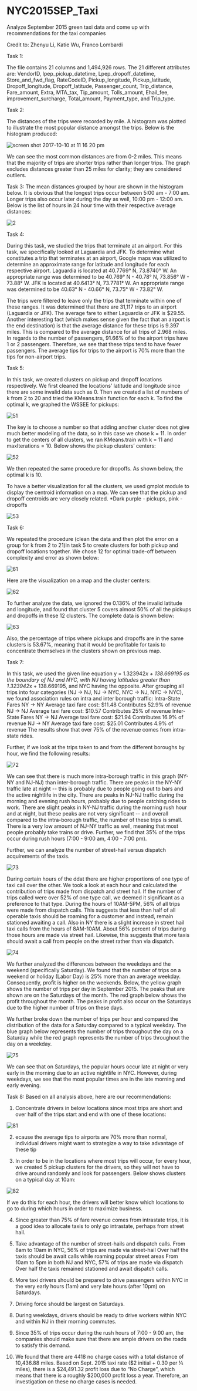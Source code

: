 # NYC2015SEP_Taxi
Analyze September 2015 green taxi data and come up with recommendations for the taxi companies 

Credit to: Zhenyu Li, Katie Wu, Franco Lombardi

Task 1:

The file contains 21 columns and 1,494,926 rows. The 21 different attributes are:
VendorID, lpep_pickup_datetime, Lpep_dropoff_datetime, Store_and_fwd_flag, RateCodeID, Pickup_longitude, Pickup_latitude, Dropoff_longitude, Dropoff_latitude, Passenger_count, Trip_distance, Fare_amount, Extra, MTA_tax, Tip_amount, Tolls_amount, Ehail_fee, improvement_surcharge, Total_amount, Payment_type, and Trip_type.

Task 2:

The distances of the trips were recorded by mile. A histogram was plotted to illustrate the most popular distance amongst the trips. Below is the histogram produced:

![screen shot 2017-10-10 at 11 16 20 pm](https://user-images.githubusercontent.com/31937095/31420788-a3b255ce-ae11-11e7-9402-d7b25ade33c6.png)

We can see the most common distances are from 0-2 miles. This means that the majority of trips are shorter trips rather than longer trips. The graph excludes distances greater than 25 miles for clarity; they are considered outliers.

Task 3: 
The mean distances grouped by hour are shown in the histogram below. 
It is obvious that the longest trips occur between 5:00 am - 7:00 am. Longer trips also occur later during the day as well, 10:00 pm - 12:00 am.
Below is the list of hours in 24 hour time with their respective average distances:

![2](https://user-images.githubusercontent.com/31937095/31420846-f4eac4f8-ae11-11e7-96cb-8e1420ac98a4.png)


Task 4:

During this task, we studied the trips that terminate at an airport. For this task, we specifically looked at Laguardia and JFK. To determine what constitutes a trip that terminates at an airport, Google maps was utilized to determine an approximate range for latitude and longitude for each respective airport. Laguardia is located at  40.7769° N, 73.8740° W. An appropriate range was determined to be 40.769° N  - 40.78° N, 73.856° W - 73.88° W. JFK is located at 40.6413° N, 73.7781° W. An appropriate range was determined to be 40.63° N - 40.66° N, 73.75° W - 73.82° W.

The trips were filtered to leave only the trips that terminate within one of these ranges. It was determined that there are 31,117  trips to an airport (Laguardia or JFK). The average fare to either Laguardia or JFK is $29.55. Another interesting fact (which makes sense given the fact that an airport is the end destination) is that the average distance for these trips is 9.397 miles.
This is compared to the average distance for all trips of 2.968 miles. In regards to the number of passengers, 91.66% of to the airport trips have 1  or 2 passengers. Therefore, we see that these trips tend to have fewer passengers. The average tips for trips to the airport is 70%  more than the tips for non-airport trips.

Task 5:   

In this task, we created clusters on pickup and dropoff locations respectively. We first cleaned the locations’ latitude and longitude since there are some invalid data such as 0. Then we created a list of numbers of k from 2 to 20 and tried the KMeans.train function for each k. To find the optimal k, we graphed the WSSEE for pickups: 

![51](https://user-images.githubusercontent.com/31937095/31420893-39d5db7a-ae12-11e7-88a0-9f6f2fcf8d93.png)

The key is to choose a number so that adding another cluster does not give much better modeling of the data, so in this case we chose k = 11. In order to get the centers of all clusters, we ran KMeans.train with k = 11 and maxIterations = 10. Below shows the pickup clusters’ centers: 

![52](https://user-images.githubusercontent.com/31937095/31420909-4ab41f38-ae12-11e7-82fe-d0df19aeca01.png)


We then repeated the same procedure for dropoffs. As shown below, the optimal k is 10. 
 
To have a better visualization for all the clusters, we used gmplot module to display the centroid information on a map. We can see that the pickup and dropoff centroids are very closely related. 
*Dark purple - pickups, pink - dropoffs

![53](https://user-images.githubusercontent.com/31937095/31420916-53677aee-ae12-11e7-98d6-aadf0e980b15.png)


Task 6: 

We repeated the procedure (clean the data and then plot the error on a group for k from 2 to 21)in task 5 to create clusters for both pickup and dropoff locations together. We chose 12 for optimal trade-off between complexity and error as shown below:

![61](https://user-images.githubusercontent.com/31937095/31420942-7c5f0afc-ae12-11e7-9e45-3ccb04b019d3.png)

Here are the visualization on a map and the cluster centers: 

![62](https://user-images.githubusercontent.com/31937095/31420950-851ecfe2-ae12-11e7-9fa0-c7402d2cd291.png)
             

To further analyze the data, we ignored the 0.136% of the invalid latitude and longitude, and found that cluster 5 covers almost 50% of all the pickups and dropoffs in these 12 clusters. The complete data is shown below: 

![63](https://user-images.githubusercontent.com/31937095/31420963-9cec5108-ae12-11e7-9dd3-2743ff857ca0.png)

		

Also, the percentage of trips where pickups and dropoffs are in the same clusters is 53.67%, meaning that it would be profitable for taxis to concentrate themselves in the clusters shown on previous map. 


Task 7: 

In this task, we used the given line equation y = 1.323942*x + 138.669195 as the boundary of NJ and NYC, with NJ having latitudes greater than 1.323942*x + 138.669195, and NYC having the opposite. After grouping all trips into four categories (NJ -> NJ, NJ -> NYC, NYC -> NJ, NYC -> NYC), we found association rules on intra and inter borough traffic: 
Intra-State Fares
NY -> NY
Average taxi fare cost: $11.48
Contributes 52.9% of revenue
NJ -> NJ
Average taxi fare cost: $10.57
Contributes 25% of revenue
Inter-State Fares
NY -> NJ
Average taxi fare cost: $21.94
Contributes 16.9% of revenue
NJ -> NY
Average taxi fare cost: $25.01
Contributes 4.9% of revenue
The results show that over 75% of the revenue comes from intra-state rides.

Further, if we look at the trips taken to and from the different boroughs by hour, we find the following results:

![72](https://user-images.githubusercontent.com/31937095/31421035-10c287c8-ae13-11e7-948e-a0cbc112a7f1.png)

 
We can see that there is much more intra-borough traffic in this graph (NY-NY and NJ-NJ) than inter-borough traffic. There are peaks in the NY-NY traffic late at night -- this is probably due to people going out to bars and the active nightlife in the city. There are peaks in NJ-NJ traffic during the morning and evening rush hours, probably due to people catching rides to work. There are slight peaks in NY-NJ traffic during the morning rush hour and at night, but these peaks are not very significant -- and overall compared to the intra-borough traffic, the number of these trips is small. There is a very low amount of NJ-NY traffic as well, meaning that most people probably take trains or drive. Further, we find that 35% of the trips occur during rush hours (7:00 - 9:00 am, 4:00 - 7:00 pm).

Further, we can analyze the number of street-hail versus dispatch acquirements of the taxis.

![73](https://user-images.githubusercontent.com/31937095/31421074-5358f40a-ae13-11e7-9aef-d998ee438209.png)


During certain hours of the ddat there are higher proportions of one type of taxi call over the other.  We took a look at each hour and calculated the contribution of trips made from dispatch and street hail.  If the number of trips called were over 52% of one type call, we deemed it significant as a preference to that type.  During the hours of 10AM-5PM, 56% of all trips were made from dispatch calls.  This suggests that less than half of all operable taxis should be roaming for a customer and instead, remain stationed awaiting a call.  Also in NY there is a slight increase in street hail taxi calls from the hours of 8AM-10AM.  About 56% percent of trips during those hours are made via street hail.  Likewise, this suggests that more taxis should await a call from people on the street rather than via dispatch.

![74](https://user-images.githubusercontent.com/31937095/31421087-63f4dc7a-ae13-11e7-81bf-a118f6395447.png)




We further analyzed the differences between the weekdays and the weekend (specifically Saturday). We found that the number of trips on a weekend or holiday (Labor Day) is 25% more than an average weekday. Consequently, profit is higher on the weekends. Below, the yellow graph shows the number of trips per day in September 2015. The peaks that are shown are on the Saturdays of the month. The red graph below shows the profit throughout the month. The peaks in profit also occur on the Saturdays due to the higher number of trips on these days.

We further broke down the number of trips per hour and compared the distribution of the data for a Saturday compared to a typical weekday. The blue graph below represents the number of trips throughout the day on a Saturday while the red graph represents the number of trips throughout the day on a weekday.

![75](https://user-images.githubusercontent.com/31937095/31421098-743d6b4c-ae13-11e7-91e4-9c121193b9fc.png)








We can see that on Saturdays, the popular hours occur late at night or very early in the morning due to an active nightlife in NYC. However, during weekdays, we see that the most popular times are in the late morning and early evening.

Task 8: 
Based on all analysis above, here are our recommendations: 
1. Concentrate drivers in below locations since most trips are short and over half of the trips start and end with one of  these locations: 

![81](https://user-images.githubusercontent.com/31937095/31421131-a8b80616-ae13-11e7-92d3-6cbd81315259.png)

	
2. ecause the average tips to airports are 70% more than normal, individual drivers might want to strategize a way to take advantage of these tip

3. In order to be in the locations where most trips will occur, for every hour, we created 5 pickup clusters for the drivers, so they will not have to drive around randomly and look for passengers. Below shows clusters on a typical day at 10am: 

![82](https://user-images.githubusercontent.com/31937095/31421135-b0fc4f76-ae13-11e7-98b1-5c7d7dbee295.png)
	
If we do this for each hour, the drivers will better know which locations to go to during which hours in order to maximize business.

4. Since greater than 75% of fare revenue comes from intrastate trips, it is a good idea to allocate taxis to only go intrastate, perhaps from street hail. 

5. Take advantage of the number of street-hails and dispatch calls. 
	From 8am to 10am in NYC, 56% of trips are made via street-hail 
		Over half the taxis should be await calls while roaming popular street areas
	From 10am to 5pm in both NJ and NYC, 57% of trips are made via dispatch  
		Over half the taxis remained stationed and await dispatch calls.
		
6. More taxi drivers should be prepared to drive passengers within NYC in the very early hours (1am) and very late hours (after 10pm) on Saturdays. 

7. Driving force should be largest on Saturdays. 

8. During weekdays, drivers should be ready to drive workers within NYC and within NJ in their morning commutes. 

9. Since 35% of trips occur during the rush hours of 7:00 - 9:00 am, the companies should make sure that there are ample drivers on the roads to satisfy this demand.

10. We found that there are 4418 no charge cases with a total distance of 10,436.88 miles. Based on Sept. 2015 taxi rate ($2 initial + 0.30 per ⅕ miles), there is a $24,491.32 profit loss due to “No Charge”, which means that there is a roughly $200,000 profit loss a year. Therefore, an investigation on these no charge cases is needed. 



